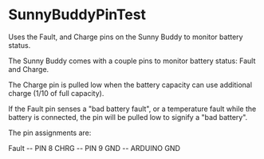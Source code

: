 SunnyBuddyPinTest
=================

Uses the Fault, and Charge pins on the Sunny Buddy to monitor battery status.

The Sunny Buddy comes with a couple pins to monitor battery status:
Fault and Charge.

The Charge pin is pulled low when the battery capacity can use
additional charge (1/10 of full capacity).

If the Fault pin senses a "bad battery fault", or a temperature  fault
while the battery is connected, the pin will be pulled low to signify a
"bad battery".

The pin assignments are:

Fault   -- PIN 8
CHRG -- PIN 9
GND   -- ARDUINO GND
